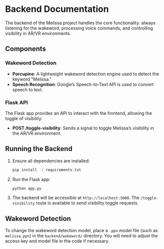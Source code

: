 # Backend Documentation

The backend of the Melissa project handles the core functionality: always listening for the wakeword, processing voice commands, and controlling visibility in AR/VR environments.

## Components

### Wakeword Detection
- **Porcupine**: A lightweight wakeword detection engine used to detect the keyword "Melissa."
- **Speech Recognition**: Google’s Speech-to-Text API is used to convert speech to text.

### Flask API
The Flask app provides an API to interact with the frontend, allowing the toggle of visibility:
- **POST /toggle-visibility**: Sends a signal to toggle Melissa’s visibility in the AR/VR environment.

## Running the Backend
1. Ensure all dependencies are installed:
    ```bash
    pip install -r requirements.txt
    ```

2. Run the Flask app:
    ```bash
    python app.py
    ```

3. The backend will be accessible at `http://localhost:5000`. The `/toggle-visibility` route is available to send visibility toggle requests.

## Wakeword Detection
To change the wakeword detection model, place a `.ppn` model file (such as `melissa.ppn`) in the `backend/wakeword/` directory. You will need to adjust the access key and model file in the code if necessary.
